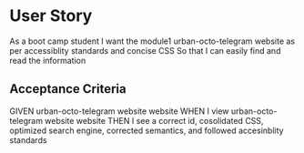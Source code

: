 # User Story
As a boot camp student
I want the module1 urban-octo-telegram website as per accessiblity standards and concise CSS
So that I can easily find and read the information

## Acceptance Criteria
GIVEN urban-octo-telegram website website
WHEN I view urban-octo-telegram website website
THEN I see a correct id, cosolidated CSS, optimized search engine, corrected semantics, and followed accesinblity standards